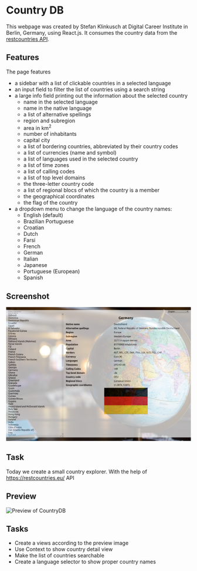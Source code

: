 # Country DB

This webpage was created by Stefan Klinkusch at Digital Career Institute in Berlin, Germany, using React.js. It consumes the country data from the [restcountries API](https://restcountries.eu/rest/v2/all).

## Features

The page features
- a sidebar with a list of clickable countries in a selected language
- an input field to filter the list of countries using a search string
- a large info field printing out the information about the selected country
  - name in the selected language
  - name in the native language
  - a list of alternative spellings
  - region and subregion
  - area in km<sup>2</sup>
  - number of inhabitants
  - capital city
  - a list of bordering countries, abbreviated by their country codes
  - a list of currencies (name and symbol)
  - a list of languages used in the selected country
  - a list of time zones
  - a list of calling codes
  - a list of top level domains
  - the three-letter country code
  - a list of regional blocs of which the country is a member
  - the geographical coordinates
  - the flag of the country
- a dropdown menu to change the language of the country names:
  - English (default)
  - Brazilian Portuguese
  - Croatian
  - Dutch
  - Farsi
  - French
  - German
  - Italian
  - Japanese
  - Portuguese (European)
  - Spanish

## Screenshot

<img src="./Screenshot.png" alt="Screenshot">

## Task

Today we create a small country explorer.
With the help of https://restcountries.eu/ API

## Preview

![Preview of CountryDB](./Preview.png)

## Tasks

- Create a views according to the preview image
- Use Context to show country detail view
- Make the list of countries searchable
- Create a language selector to show proper country names
